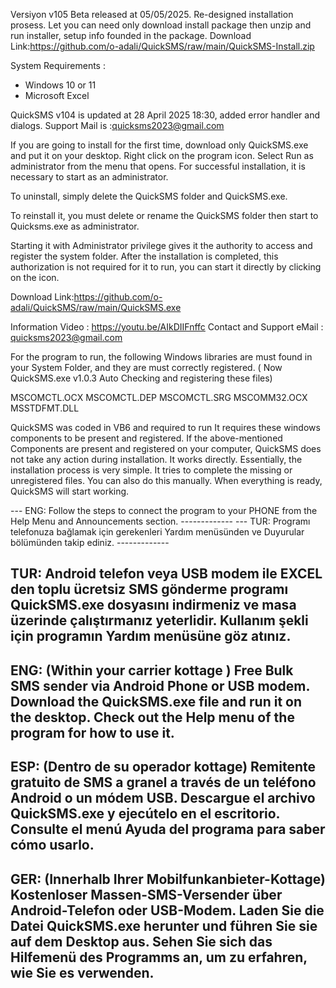 Versiyon v105 Beta released at 05/05/2025. Re-designed installation prosess. Let you can need only download install package then unzip and run installer, setup info founded in the package.
Download Link:https://github.com/o-adali/QuickSMS/raw/main/QuickSMS-Install.zip

  System Requirements :
  - Windows 10 or 11 
  - Microsoft Excel
    
QuickSMS v104 is updated at 28 April 2025 18:30, added error handler and dialogs. Support Mail is :quicksms2023@gmail.com

If you are going to install for the first time, download only QuickSMS.exe and put it on your desktop. Right click on the program icon. Select Run as administrator from the menu that opens. For successful installation, it is necessary to start as an administrator.

To uninstall, simply delete the QuickSMS folder and QuickSMS.exe.

To reinstall it, you must delete or rename the QuickSMS folder then start to Quicksms.exe as administrator.

Starting it with Administrator privilege gives it the authority to access and register the system folder. 
After the installation is completed, this authorization is not required for it to run, you can start it directly by clicking on the icon.

Download Link:https://github.com/o-adali/QuickSMS/raw/main/QuickSMS.exe

Information Video : https://youtu.be/AIkDIIFnffc
Contact and Support eMail : quicksms2023@gmail.com  

For the program to run, the following Windows libraries are must found in your System Folder, and they are must correctly registered.  ( Now QuickSMS.exe v1.0.3 Auto Checking and registering these files)

MSCOMCTL.OCX
MSCOMCTL.DEP
MSCOMCTL.SRG
MSCOMM32.OCX
MSSTDFMT.DLL

QuickSMS was coded in VB6 and required to run It requires these windows components to be present and registered. If the above-mentioned Components are present and registered on your computer, QuickSMS does not take any action during installation. It works directly. Essentially, the installation process is very simple. It tries to complete the missing or unregistered files. You can also do this manually. When everything is ready, QuickSMS will start working.


--- ENG: Follow the steps to connect the program to your PHONE from the Help Menu and Announcements section. ------------- 
--- TUR: Programı telefonuza bağlamak için gerekenleri Yardım menüsünden ve Duyurular bölümünden takip ediniz. -------------

TUR:
Android telefon veya USB modem ile EXCEL den toplu ücretsiz SMS gönderme programı
QuickSMS.exe dosyasını indirmeniz ve masa üzerinde çalıştırmanız yeterlidir.
Kullanım şekli için programın Yardım menüsüne göz atınız.
-----------------------------------------------------------------------------------
ENG:
(Within your carrier kottage ) Free Bulk SMS sender via Android Phone or USB modem.
Download the QuickSMS.exe file and run it on the desktop.
Check out the Help menu of the program for how to use it.
-----------------------------------------------------------------------------------
ESP:
(Dentro de su operador kottage) Remitente gratuito de SMS a granel a través de un teléfono Android o un módem USB.
Descargue el archivo QuickSMS.exe y ejecútelo en el escritorio.
Consulte el menú Ayuda del programa para saber cómo usarlo.
-----------------------------------------------------------------------------------
GER:
(Innerhalb Ihrer Mobilfunkanbieter-Kottage) Kostenloser Massen-SMS-Versender über Android-Telefon oder USB-Modem.
Laden Sie die Datei QuickSMS.exe herunter und führen Sie sie auf dem Desktop aus.
Sehen Sie sich das Hilfemenü des Programms an, um zu erfahren, wie Sie es verwenden.
------------------------------------------------------------------------------------
